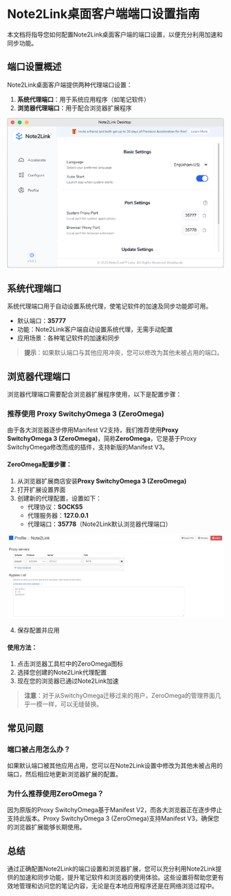 # Note2Link桌面客户端端口设置指南

本文档将指导您如何配置Note2Link桌面客户端的端口设置，以便充分利用加速和同步功能。

## 端口设置概述

Note2Link桌面客户端提供两种代理端口设置：
1. **系统代理端口**：用于系统应用程序（如笔记软件）
2. **浏览器代理端口**：用于配合浏览器扩展程序

![Note2Link端口设置界面](./assets/images/port_settings_en-US.png)

## 系统代理端口

系统代理端口用于自动设置系统代理，使笔记软件的加速及同步功能即可用。

- 默认端口：**35777**
- 功能：Note2Link客户端自动设置系统代理，无需手动配置
- 应用场景：各种笔记软件的加速和同步

> **提示**：如果默认端口与其他应用冲突，您可以修改为其他未被占用的端口。

## 浏览器代理端口

浏览器代理端口需要配合浏览器扩展程序使用，以下是配置步骤：

### 推荐使用 Proxy SwitchyOmega 3 (ZeroOmega)

由于各大浏览器逐步停用Manifest V2支持，我们推荐使用**Proxy SwitchyOmega 3 (ZeroOmega)**，简称**ZeroOmega**，它是基于Proxy SwitchyOmega修改而成的插件，支持新版的Manifest V3。

#### ZeroOmega配置步骤：

1. 从浏览器扩展商店安装**Proxy SwitchyOmega 3 (ZeroOmega)**
2. 打开扩展设置界面
3. 创建新的代理配置，设置如下：
   - 代理协议：**SOCKS5**
   - 代理服务器：**127.0.0.1**
   - 代理端口：**35778**（Note2Link默认浏览器代理端口）

![ZeroOmega设置界面](./assets/images/zeroomega_settings_en-US.png)

4. 保存配置并应用

#### 使用方法：

1. 点击浏览器工具栏中的ZeroOmega图标
2. 选择您创建的Note2Link代理配置
3. 现在您的浏览器已通过Note2Link加速

> **注意**：对于从SwitchyOmega迁移过来的用户，ZeroOmega的管理界面几乎一模一样，可以无缝替换。

## 常见问题

### 端口被占用怎么办？

如果默认端口被其他应用占用，您可以在Note2Link设置中修改为其他未被占用的端口，然后相应地更新浏览器扩展的配置。

### 为什么推荐使用ZeroOmega？

因为原版的Proxy SwitchyOmega基于Manifest V2，而各大浏览器正在逐步停止支持此版本。Proxy SwitchyOmega 3 (ZeroOmega)支持Manifest V3，确保您的浏览器扩展能够长期使用。

## 总结

通过正确配置Note2Link的端口设置和浏览器扩展，您可以充分利用Note2Link提供的加速和同步功能，提升笔记软件和浏览器的使用体验。这些设置将帮助您更有效地管理和访问您的笔记内容，无论是在本地应用程序还是在网络浏览过程中。
